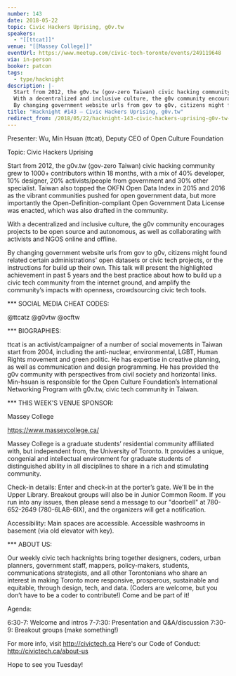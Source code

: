 ```yaml
---
number: 143
date: 2018-05-22
topic: Civic Hackers Uprising, g0v.tw
speakers:
  - "[[ttcat]]"
venue: "[[Massey College]]"
eventUrl: https://www.meetup.com/civic-tech-toronto/events/249119648
via: in-person
booker: patcon
tags:
  - type/hacknight
description: |-
  Start from 2012, the g0v.tw (gov-zero Taiwan) civic hacking community grew to 1000+ contributors within 18 months, with a mix of 40% developer, 10% designer, 20% activists/people from government and 30% other specialist. Taiwan also topped the OKFN Open Data Index in 2015 and 2016 as the vibrant communities pushed for open government data, but more importantly the Open-Definition-compliant Open Government Data License was enacted, which was also drafted in the community.
  With a decentralized and inclusive culture, the g0v community encourages projects to be open source and autonomous, as well as collaborating with activists and NGOS online and offline.
  By changing government website urls from gov to g0v, citizens might found related certain administrations' open datasets or civic tech projects, or the instructions for build up their own. This talk will present the highlighted achievement in past 5 years and the best practice about how to build up a civic tech community from the internet ground, and amplify the community’s impacts with openness, crowdsourcing civic tech tools.
title: "Hacknight #143 – Civic Hackers Uprising, g0v.tw"
redirect_from: /2018/05/22/hacknight-143-civic-hackers-uprising-g0v-tw-with-ttcat/
---
```


Presenter: Wu, Min Hsuan (ttcat), Deputy CEO of Open Culture Foundation

Topic: Civic Hackers Uprising

Start from 2012, the g0v.tw (gov-zero Taiwan) civic hacking community grew to 1000+ contributors within 18 months, with a mix of 40% developer, 10% designer, 20% activists/people from government and 30% other specialist. Taiwan also topped the OKFN Open Data Index in 2015 and 2016 as the vibrant communities pushed for open government data, but more importantly the Open-Definition-compliant Open Government Data License was enacted, which was also drafted in the community.

With a decentralized and inclusive culture, the g0v community encourages projects to be open source and autonomous, as well as collaborating with activists and NGOS online and offline.

By changing government website urls from gov to g0v, citizens might found related certain administrations' open datasets or civic tech projects, or the instructions for build up their own. This talk will present the highlighted achievement in past 5 years and the best practice about how to build up a civic tech community from the internet ground, and amplify the community’s impacts with openness, crowdsourcing civic tech tools.

*** SOCIAL MEDIA CHEAT CODES:

@ttcatz @g0vtw @ocftw

*** BIOGRAPHIES:

ttcat is an activist/campaigner of a number of social movements in Taiwan start from 2004, including the anti-nuclear, environmental, LGBT, Human Rights movement and green politic. He has expertise in creative planning, as well as communication and design programming. He has provided the g0v community with perspectives from civil society and horizontal links. Min-hsuan is responsible for the Open Culture Foundation’s International Networking Program with g0v.tw, civic tech community in Taiwan.

*** THIS WEEK'S VENUE SPONSOR:

Massey College

https://www.masseycollege.ca/

Massey College is a graduate students’ residential community affiliated with, but independent from, the University of Toronto. It provides a unique, congenial and intellectual environment for graduate students of distinguished ability in all disciplines to share in a rich and stimulating community.

Check-in details: Enter and check-in at the porter’s gate. We'll be in the Upper Library. Breakout groups will also be in Junior Common Room. If you run into any issues, then please send a message to our "doorbell" at 780-652-2649 (780-6LAB-6IX), and the organizers will get a notification.

Accessibility: Main spaces are accessible. Accessible washrooms in basement (via old elevator with key).

*** ABOUT US:

Our weekly civic tech hacknights bring together designers, coders, urban planners, government staff, mappers, policy-makers, students, communications strategists, and all other Torontonians who share an interest in making Toronto more responsive, prosperous, sustainable and equitable, through design, tech, and data. (Coders are welcome, but you don’t have to be a coder to contribute!) Come and be part of it!

Agenda:

6:30-7: Welcome and intros
7-7:30: Presentation and Q&A/discussion
7:30-9: Breakout groups (make something!)

For more info, visit http://civictech.ca
Here's our Code of Conduct: http://civictech.ca/about-us

Hope to see you Tuesday!